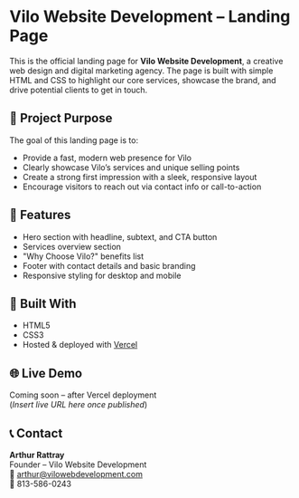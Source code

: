 # Vilo Website Development – Landing Page

This is the official landing page for **Vilo Website Development**, a creative web design and digital marketing agency. The page is built with simple HTML and CSS to highlight our core services, showcase the brand, and drive potential clients to get in touch.

## 📌 Project Purpose

The goal of this landing page is to:
- Provide a fast, modern web presence for Vilo
- Clearly showcase Vilo’s services and unique selling points
- Create a strong first impression with a sleek, responsive layout
- Encourage visitors to reach out via contact info or call-to-action

## 🚀 Features

- Hero section with headline, subtext, and CTA button
- Services overview section
- "Why Choose Vilo?" benefits list
- Footer with contact details and basic branding
- Responsive styling for desktop and mobile

## 🔧 Built With

- HTML5
- CSS3
- Hosted & deployed with [Vercel](https://vercel.com)

## 🌐 Live Demo

Coming soon – after Vercel deployment  
(*Insert live URL here once published*)

## 📞 Contact

**Arthur Rattray**  
Founder – Vilo Website Development  
📧 arthur@vilowebdevelopment.com  
📱 813-586-0243  

